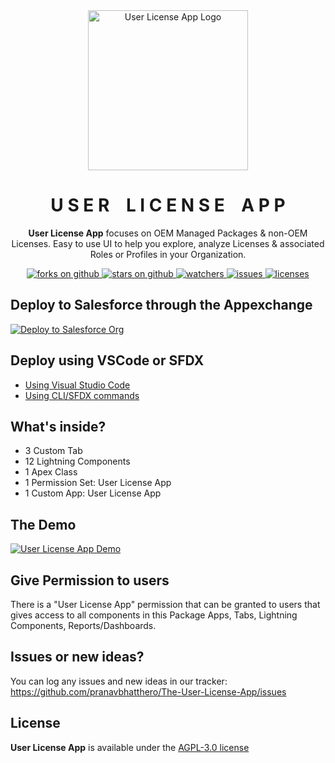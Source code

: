 <div align="center">
  <img src="https://appexchange.salesforce.com/image_host/e0ebcae5-543d-4614-806c-23bcc9b71214.png" width="256" alt="User License App Logo" />
  <h1>
    U S E R &nbsp;&nbsp; L I C E N S E &nbsp;&nbsp;  A P P
  </h1>
  <p>
    <b>User License App</b> focuses on OEM Managed Packages & non-OEM Licenses. Easy to use UI to help you explore, analyze Licenses & associated Roles or Profiles in your Organization.
  </p>
  <a href="https://github.com/pranavbhatthero/The-User-License-App/network/members">
    <img alt="forks on github" src="https://img.shields.io/github/forks/pranavbhatthero/The-User-License-App?style=flat-square&logoColor=blue">
  </a>
  <a href="https://github.com/pranavbhatthero/The-User-License-App/stargazers">
    <img alt="stars on github" src="https://img.shields.io/github/stars/pranavbhatthero/The-User-License-App?style=flat-square">
  </a>
  <a href="https://github.com/pranavbhatthero/The-User-License-App/watchers">
    <img alt="watchers" src="https://img.shields.io/github/watchers/pranavbhatthero/The-User-License-App?style=flat-square">
  </a>
  <a href="https://github.com/pranavbhatthero/The-User-License-App/issues">
    <img alt="issues" src="https://img.shields.io/github/issues-raw/pranavbhatthero/The-User-License-App?style=flat-square">
  </a>
  <a href="https://www.gnu.org/licenses/agpl-3.0">
    <img alt="licenses" src="https://img.shields.io/badge/License-AGPL_v3-blue.svg">
  </a>
</div>

## Deploy to Salesforce through the Appexchange 

<a href="https://appexchange.salesforce.com/appxListingDetail?listingId=c1cff1ac-92b6-4b34-a605-5f1ce21e2a75&tab=d&other_source=AppExchange+Browse&cta=gin">
  <img alt="Deploy to Salesforce Org" src="https://raw.githubusercontent.com/afawcett/githubsfdeploy/master/deploy.png">
</a>

## Deploy using VSCode or SFDX

- [Using Visual Studio Code](https://trailhead.salesforce.com/content/learn/projects/quickstart-vscode-salesforce/use-vscode-for-salesforce)
- [Using CLI/SFDX commands](https://trailhead.salesforce.com/content/learn/modules/sfdx_app_dev/sfdx_app_dev_setup_dx)

## What's inside?

- 3 Custom Tab
- 12 Lightning Components
- 1 Apex Class
- 1 Permission Set: User License App
- 1 Custom App: User License App

## The Demo

[![User License App Demo](https://appexchange.salesforce.com/image_host/475f449f-e09f-4817-9356-1bab43becdce.png)](https://www.youtube.com/watch?v=ryXjFI1PQVw&feature=youtu.be)


## Give Permission to users 

There is a "User License App" permission that can be granted to users that gives access to all components in this Package Apps, Tabs, Lightning Components, Reports/Dashboards. 

## Issues or new ideas?

You can log any issues and new ideas in our tracker: https://github.com/pranavbhatthero/The-User-License-App/issues

## License

<b>User License App</b> is available under the [AGPL-3.0 license](https://github.com/pranavbhatthero/The-User-License-App/blob/main/LICENSE)
